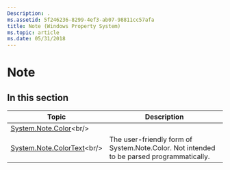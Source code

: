 ```yaml
---
Description: .
ms.assetid: 5f246236-8299-4ef3-ab07-98811cc57afa
title: Note (Windows Property System)
ms.topic: article
ms.date: 05/31/2018
---
```


# Note

## In this section



| Topic                                                                      | Description                                                                                         |
|----------------------------------------------------------------------------|-----------------------------------------------------------------------------------------------------|
| [System.Note.Color](https://msdn.microsoft.com/en-us/library/Bb787286(v=VS.85).aspx)<br/>         |                                                                                                     |
| [System.Note.ColorText](https://msdn.microsoft.com/en-us/library/Bb787288(v=VS.85).aspx)<br/> | The user-friendly form of System.Note.Color. Not intended to be parsed programmatically.<br/> |



 

 

 




